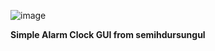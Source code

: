![image](https://github.com/semihdursungul/python_source_codes/assets/114025283/3f766753-c68d-42d3-915e-ffbe31425c39)

**Simple Alarm Clock GUI from semihdursungul**

